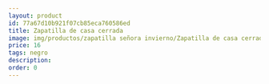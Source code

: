 ```yaml
---
layout: product
id: 77a67d10b921f07cb85eca760586ed
title: Zapatilla de casa cerrada
image: img/productos/zapatilla señora invierno/Zapatilla de casa cerrada=16=negro.webp
price: 16
tags: negro
description: 
order: 0
---
```

